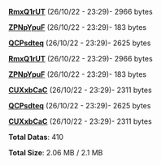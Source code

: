 [**RmxQ1rUT**](/data/RmxQ1rUT.txt) (26/10/22 - 23:29)- 2966 bytes

[**ZPNpYpuF**](/data/ZPNpYpuF.txt) (26/10/22 - 23:29)- 183 bytes

[**QCPsdteq**](/data/QCPsdteq.txt) (26/10/22 - 23:29)- 2625 bytes

[**RmxQ1rUT**](/data/RmxQ1rUT.txt) (26/10/22 - 23:29)- 2966 bytes

[**ZPNpYpuF**](/data/ZPNpYpuF.txt) (26/10/22 - 23:29)- 183 bytes

[**CUXxbCaC**](/data/CUXxbCaC.txt) (26/10/22 - 23:29)- 2311 bytes

[**QCPsdteq**](/data/QCPsdteq.txt) (26/10/22 - 23:29)- 2625 bytes

[**CUXxbCaC**](/data/CUXxbCaC.txt) (26/10/22 - 23:29)- 2311 bytes

**Total Datas**: 410

**Total Size**: 2.06 MB / 2.1 MB